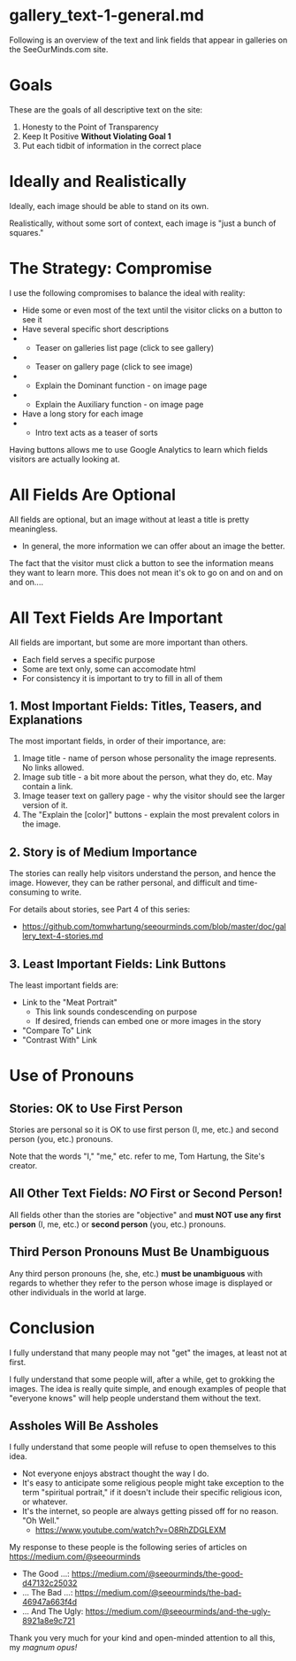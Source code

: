 
# gallery_text-1-general.md

Following is an overview of the text and link fields that appear in galleries on the SeeOurMinds.com site.

# Goals

These are the goals of all descriptive text on the site:

1. Honesty to the Point of Transparency
2. Keep It Positive **Without Violating Goal 1**
3. Put each tidbit of information in the correct place

# Ideally and Realistically

Ideally, each image should be able to stand on its own.

Realistically, without some sort of context, each image is "just a bunch of squares."

# The Strategy: Compromise

I use the following compromises to balance the ideal with reality:

- Hide some or even most of the text until the visitor clicks on a button to see it
- Have several specific short descriptions
- - Teaser on galleries list page (click to see gallery)
- - Teaser on gallery page (click to see image)
- - Explain the Dominant function - on image page
- - Explain the Auxiliary function - on image page
- Have a long story for each image
- - Intro text acts as a teaser of sorts

Having buttons allows me to use Google Analytics to learn which fields visitors are actually looking at.

# All Fields Are Optional

All fields are optional, but an image without at least a title is pretty meaningless.

- In general, the more information we can offer about an image the better.

The fact that the visitor must click a button to see the information means they want to learn more.
This does not mean it's ok to go on and on and on and on....

# All Text Fields Are Important

All fields are important, but some are more important than others.

- Each field serves a specific purpose
- Some are text only, some can accomodate html
- For consistency it is important to try to fill in all of them

## 1. Most Important Fields: Titles, Teasers, and Explanations

The most important fields, in order of their importance, are:

1. Image title - name of person whose personality the image represents.  No links allowed.
2. Image sub title - a bit more about the person, what they do, etc.  May contain a link.
3. Image teaser text on gallery page - why the visitor should see the larger version of it.
4. The "Explain the [color]" buttons - explain the most prevalent colors in the image.

## 2. Story is of Medium Importance

The stories can really help visitors understand the person, and hence the image.
However, they can be rather personal, and difficult and time-consuming to write.

For details about stories, see Part 4 of this series:

- https://github.com/tomwhartung/seeourminds.com/blob/master/doc/gallery_text-4-stories.md

## 3. Least Important Fields: Link Buttons

The least important fields are:

- Link to the "Meat Portrait"
  - This link sounds condescending on purpose
  - If desired, friends can embed one or more images in the story
- "Compare To" Link
- "Contrast With" Link

# Use of Pronouns

## Stories: OK to Use First Person

Stories are personal so it is OK to use first person (I, me, etc.) and second person (you, etc.) pronouns.

Note that the words "I," "me," etc. refer to me, Tom Hartung, the Site's creator.

## All Other Text Fields: *NO* First or Second Person!

All fields other than the stories are "objective" and
**must NOT use any first person** (I, me, etc.) or **second person** (you, etc.) pronouns.

## Third Person Pronouns **Must** Be Unambiguous

Any third person pronouns (he, she, etc.) **must be unambiguous** with regards to whether they refer to the
person whose image is displayed or other individuals in the world at large.

# Conclusion

I fully understand that many people may not "get" the images, at least not at first.

I fully understand that some people will, after a while, get to grokking the images.
The idea is really quite simple, and enough examples of people that "everyone knows"
will help people understand them without the text.

## Assholes Will Be Assholes

I fully understand that some people will refuse to open themselves to this idea.

- Not everyone enjoys abstract thought the way I do.
- It's easy to anticipate some religious people might take exception to the term "spiritual portrait,"
if it doesn't include their specific religious icon, or whatever.
- It's the internet, so people are always getting pissed off for no reason.  "Oh Well."
  - https://www.youtube.com/watch?v=O8RhZDGLEXM

My response to these people is the following series of articles on https://medium.com/@seeourminds

- The Good ...: https://medium.com/@seeourminds/the-good-d47132c25032
- ... The Bad ...: https://medium.com/@seeourminds/the-bad-46947a663f4d
- ... And The Ugly: https://medium.com/@seeourminds/and-the-ugly-8921a8e9c721

Thank you very much for your kind and open-minded attention to all this, my *magnum opus!*


